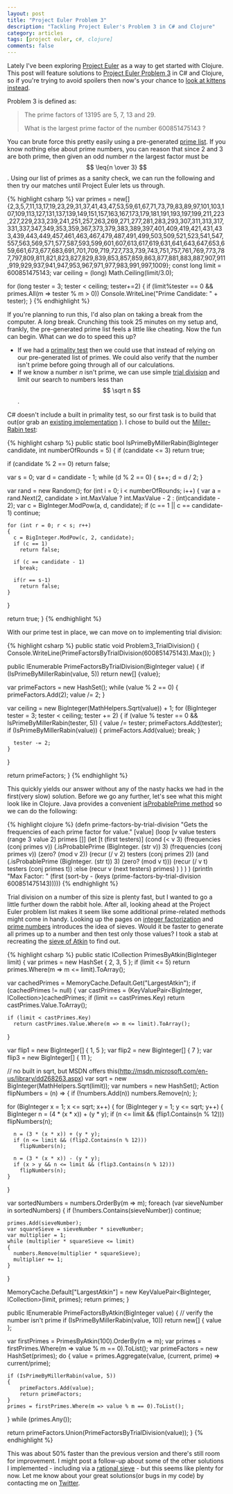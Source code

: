 ```yaml
---
layout: post
title: "Project Euler Problem 3"
description: "Tackling Project Euler's Problem 3 in C# and Clojure"
category: articles
tags: [project euler, c#, clojure]
comments: false  
---
```


Lately I've been exploring [Project Euler](http://projecteuler.net/ "Project Euler") as a way to get started with Clojure. This post will feature solutions to [Project Euler Problem 3](http://projecteuler.net/problem=1) in C# and Clojure, so if you're trying to avoid spoilers then now's your chance to [look at kittens instead](https://encrypted.google.com/search?tbm=isch&q=kittens&tbs=imgo:1).

Problem 3 is defined as:

> The prime factors of 13195 are 5, 7, 13 and 29.
> 
> What is the largest prime factor of the number 600851475143 ?

You can brute force this pretty easily using a pre-generated [prime list](http://primes.utm.edu/lists/small/1000.txt). If you know nothing else about prime numbers, you can reason that since 2 and 3 are both prime, then given an odd number *n* the largest factor must be $$ \leq{n \over 3} $$. Using our list of primes as a sanity check, we can run the following and then try our matches until Project Euler lets us through.

{% highlight csharp %}
var primes = new[] {2,3,5,7,11,13,17,19,23,29,31,37,41,43,47,53,59,61,67,71,73,79,83,89,97,101,103,107,109,113,127,131,137,139,149,151,157,163,167,173,179,181,191,193,197,199,211,223,227,229,233,239,241,251,257,263,269,271,277,281,283,293,307,311,313,317,331,337,347,349,353,359,367,373,379,383,389,397,401,409,419,421,431,433,439,443,449,457,461,463,467,479,487,491,499,503,509,521,523,541,547,557,563,569,571,577,587,593,599,601,607,613,617,619,631,641,643,647,653,659,661,673,677,683,691,701,709,719,727,733,739,743,751,757,761,769,773,787,797,809,811,821,823,827,829,839,853,857,859,863,877,881,883,887,907,911,919,929,937,941,947,953,967,971,977,983,991,997,1009};
const long limit = 600851475143;
var ceiling = (long) Math.Ceiling(limit/3.0);

for (long tester = 3; tester < ceiling; tester+=2)
{
  if (limit%tester == 0 && primes.All(m => tester % m > 0))
    Console.WriteLine("Prime Candidate: " + tester);
}
{% endhighlight %}

If you're planning to run this, I'd also plan on taking a break from the computer. A *long* break. Crunching this took 25 minutes on my setup and, frankly, the pre-generated prime list feels a little like cheating. Now the fun can begin. What can we do to speed this up?

* If we had a [primality test](https://en.wikipedia.org/wiki/Primality_test) then we could use that instead of relying on our pre-generated list of primes. We could also verify that the number isn't prime before going through all of our calculations.
* If we know a number *n* isn't prime, we can use simple [trial division](https://en.wikipedia.org/wiki/Trial_division) and limit our search to numbers less than $$ \sqrt n $$.

C# doesn't include a built in primality test, so our first task is to build that out(or grab an [existing implementation](https://duckduckgo.com/?q=c%23+primality+test) ). I chose to build out the [Miller-Rabin test](https://en.wikipedia.org/wiki/Miller-Rabin):

{% highlight csharp %}
public static bool IsPrimeByMillerRabin(BigInteger candidate, int numberOfRounds = 5)
{
  if (candidate <= 3)
    return true;

  if (candidate % 2 == 0)
    return false;

  var s = 0;
  var d = candidate - 1;
  while (d % 2 == 0)
  {
    s++;
    d = d / 2;
  }
  
  var rand = new Random();
  for (int i = 0; i < numberOfRounds; i++)
  {
    var a = rand.Next(2, candidate > int.MaxValue ? int.MaxValue - 2 : (int)candidate - 2);
    var c = BigInteger.ModPow(a, d, candidate);
    if (c == 1 || c == candidate-1)
      continue;

    for (int r = 0; r < s; r++)
    {
      c = BigInteger.ModPow(c, 2, candidate);
      if (c == 1)
        return false;

      if (c == candidate - 1)
        break;

      if(r == s-1)
        return false;
    }
  }

  return true;
}
{% endhighlight %}

With our prime test in place, we can move on to implementing trial division:

{% highlight csharp %}
public static void Problem3_TrialDivision()
{
  Console.WriteLine(PrimeFactorsByTrialDivision(600851475143).Max());
}

public IEnumerable<BigInteger> PrimeFactorsByTrialDivision(BigInteger value)
{
  if (IsPrimeByMillerRabin(value, 5))
    return new[] {value};

  var primeFactors = new HashSet<BigInteger>();
  while (value % 2 == 0)
  {
    primeFactors.Add(2);
    value /= 2;
  }

  var ceiling = new BigInteger(MathHelpers.Sqrt(value)) + 1;
  for (BigInteger tester = 3; tester < ceiling; tester += 2)
  {
    if (value % tester == 0 && IsPrimeByMillerRabin(tester, 5))
    {
      value /= tester;
      primeFactors.Add(tester);
      if (IsPrimeByMillerRabin(value))
      {
          primeFactors.Add(value);
          break;
      }

      tester -= 2;
    }
  }

  return primeFactors;
}
{% endhighlight %}

This quickly yields our answer without any of the nasty hacks we had in the first(very slow) solution. Before we go any further, let's see what this might look like in Clojure. Java provides a convenient [isProbablePrime method](http://docs.oracle.com/javase/7/docs/api/java/math/BigInteger.html#isProbablePrime(int)) so we can do the following:

{% highlight clojure %}
(defn prime-factors-by-trial-division
  "Gets the frequencies of each prime factor for value."
  [value] 
  (loop [v value testers (range 3 value 2) primes []]
    (let [t (first testers)]
      (cond
        (< v 3) (frequencies (conj primes v))
        (.isProbablePrime (BigInteger. (str v)) 3) (frequencies (conj primes v))
        (zero? (mod v 2)) (recur (/ v 2) testers (conj primes 2))
        (and (.isProbablePrime (BigInteger. (str t)) 3) (zero? (mod v t))) (recur (/ v t) testers (conj primes t))
        :else (recur v (next testers) primes)
      )
    )
  )
)
(println "Max Factor: " (first (sort-by - (keys (prime-factors-by-trial-division 600851475143)))))
{% endhighlight %}

Trial division on a number of this size is plenty fast, but I wanted to go a little further down the rabbit hole. After all, looking ahead at the Project Euler problem list makes it seem like some additional prime-related methods might come in handy. Looking up the pages on [integer factorization](https://en.wikipedia.org/wiki/Integer_factorization) and [prime numbers](https://en.wikipedia.org/wiki/Prime_numbers) introduces the idea of sieves. Would it be faster to generate all primes up to a number and then test only those values? I took a stab at recreating the [sieve of Atkin](https://en.wikipedia.org/wiki/Sieve_of_Atkin) to find out.

{% highlight csharp %}
public static ICollection<BigInteger> PrimesByAtkin(BigInteger limit)
{
  var primes = new HashSet<BigInteger> { 2, 3, 5 };
  if (limit <= 5)
    return primes.Where(m => m <= limit).ToArray();

  var cachedPrimes = MemoryCache.Default.Get("LargestAtkin");
  if (cachedPrimes != null)
  {
    var castPrimes = (KeyValuePair<BigInteger, ICollection<BigInteger>>)cachedPrimes;
    if (limit == castPrimes.Key)
      return castPrimes.Value.ToArray();
    
    if (limit < castPrimes.Key)
      return castPrimes.Value.Where(m => m <= limit).ToArray();
  }

  var flip1 = new BigInteger[] { 1, 5 };
  var flip2 = new BigInteger[] { 7 };
  var flip3 = new BigInteger[] { 11 };

  // no built in sqrt, but MSDN offers this(http://msdn.microsoft.com/en-us/library/dd268263.aspx)
  var sqrt = new BigInteger(MathHelpers.Sqrt(limit));
  var numbers = new HashSet<BigInteger>();
  Action<BigInteger> flipNumbers = (n) =>
  {
    if (!numbers.Add(n))
      numbers.Remove(n);
  };

  for (BigInteger x = 1; x <= sqrt; x++)
  {
    for (BigInteger y = 1; y <= sqrt; y++)
    {
      BigInteger n = (4 * (x * x)) + (y * y);
      if (n <= limit && (flip1.Contains(n % 12)))
        flipNumbers(n);

      n = (3 * (x * x)) + (y * y);
      if (n <= limit && (flip2.Contains(n % 12)))
        flipNumbers(n);

      n = (3 * (x * x)) - (y * y);
      if (x > y && n <= limit && (flip3.Contains(n % 12)))
        flipNumbers(n);
    }
  }

  var sortedNumbers = numbers.OrderBy(m => m);
  foreach (var sieveNumber in sortedNumbers)
  {
    if (!numbers.Contains(sieveNumber))
      continue;

    primes.Add(sieveNumber);
    var squareSieve = sieveNumber * sieveNumber;
    var multiplier = 1;
    while (multiplier * squareSieve <= limit)
    {
      numbers.Remove(multiplier * squareSieve);
      multiplier += 1;
    }
  }

  MemoryCache.Default["LargestAtkin"] = new KeyValuePair<BigInteger, ICollection<BigInteger>>(limit, primes);
  return primes;
}

public IEnumerable<BigInteger> PrimeFactorsByAtkin(BigInteger value)
{
  // verify the number isn't prime
  if (IsPrimeByMillerRabin(value, 10))
    return new[] { value };

  var firstPrimes = PrimesByAtkin(100).OrderBy(m => m);
  var primes = firstPrimes.Where(m => value % m == 0).ToList();
  var primeFactors = new HashSet<BigInteger>(primes);
  do
  {
    value = primes.Aggregate(value, (current, prime) => current/prime);

    if (IsPrimeByMillerRabin(value, 5))
    {
        primeFactors.Add(value);
        return primeFactors;
    }
    primes = firstPrimes.Where(m => value % m == 0).ToList();
  } while (primes.Any());

  return primeFactors.Union(PrimeFactorsByTrialDivision(value));
}
{% endhighlight %}

This was about 50% faster than the previous version and there's still room for improvement. I might post a follow-up about some of the other solutions I implemented - including via a [rational sieve](https://en.wikipedia.org/wiki/Rational_sieve) - but this seems like plenty for now. Let me know about your great solutions(or bugs in my code) by contacting me on [Twitter](https://twitter.com/bretkoppel).